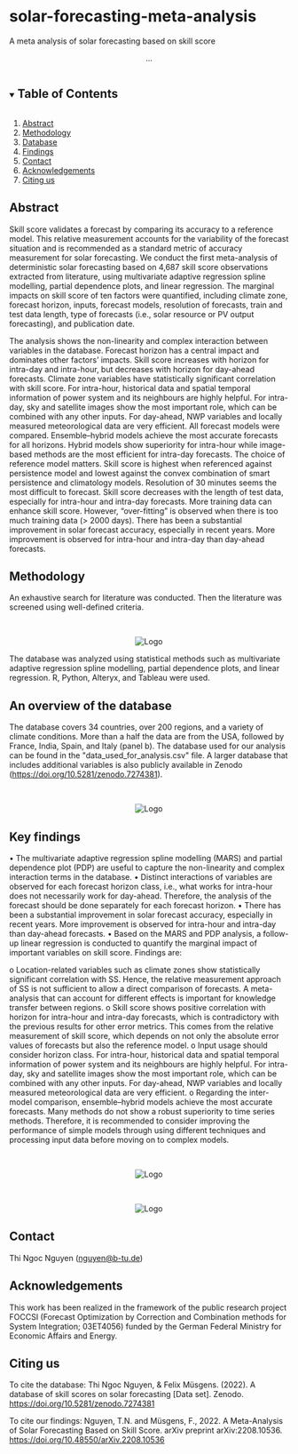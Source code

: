 # solar-forecasting-meta-analysis
A meta analysis of solar forecasting based on skill score
  <p align="center">
...
  </p>
</p>


<!-- TABLE OF CONTENTS -->
<details open="open">
  <summary><h2 style="display: inline-block">Table of Contents</h2></summary>
  <ol>
    <li><a href="#Abstract">Abstract</a></li>
    <li><a href="#Methodology">Methodology</a></li></li>
    <li><a href="#Database">Database</a></li></li>
    <li><a href="#Findings">Findings</a></li></li>
    <li><a href="#contact">Contact</a></li>
    <li><a href="#acknowledgements">Acknowledgements</a></li>
    <li><a href="#citing-us">Citing us</a></li>
  </ol>
</details>


<!-- ABSTRACT -->
## Abstract

Skill score validates a forecast by comparing its accuracy to a reference model. This relative measurement accounts for the variability of the forecast situation and is recommended as a standard metric of accuracy measurement for solar forecasting. We conduct the first meta-analysis of deterministic solar forecasting based on 4,687 skill score observations extracted from literature, using multivariate adaptive regression spline modelling, partial dependence plots, and linear regression. The marginal impacts on skill score of ten factors were quantified, including climate zone, forecast horizon, inputs, forecast models, resolution of forecasts, train and test data length, type of forecasts (i.e., solar resource or PV output forecasting), and publication date. 

The analysis shows the non-linearity and complex interaction between variables in the database. Forecast horizon has a central impact and dominates other factors’ impacts. Skill score increases with horizon for intra-day and intra-hour, but decreases with horizon for day-ahead forecasts. Climate zone variables have statistically significant correlation with skill score. For intra-hour, historical data and spatial temporal information of power system and its neighbours are highly helpful. For intra-day, sky and satellite images show the most important role, which can be combined with any other inputs. For day-ahead, NWP variables and locally measured meteorological data are very efficient. All forecast models were compared. Ensemble–hybrid models achieve the most accurate forecasts for all horizons. Hybrid models show superiority for intra-hour while image-based methods are the most efficient for intra-day forecasts. The choice of reference model matters. Skill score is highest when referenced against persistence model and lowest against the convex combination of smart persistence and climatology models. Resolution of 30 minutes seems the most difficult to forecast. Skill score decreases with the length of test data, especially for intra-hour and intra-day forecasts. More training data can enhance skill score. However, “over-fitting” is observed when there is too much training data (> 2000 days). There has been a substantial improvement in solar forecast accuracy, especially in recent years. More improvement is observed for intra-hour and intra-day than day-ahead forecasts.

<!-- METHODOLOGY -->
## Methodology

An exhaustive search for literature was conducted. Then the literature was screened using well-defined criteria.

<!-- Teaser Image 1 -->
<br />
<p align="center">
    <img src="https://github.com/Ngocnguyenlab/solar-forecasting-meta-analysis/blob/main/images/Fig1.png" alt="Logo">
  
  </a>

  <p align="center">
 
 The database was analyzed using statistical methods such as multivariate adaptive regression spline modelling, partial dependence plots, and linear regression. R, Python, Alteryx, and Tableau were used.

  <!-- DATABASE -->
## An overview of the database
The database covers 34 countries, over 200 regions, and a variety of climate conditions. More than a half the data are from the USA, followed by France, India, Spain, and Italy (panel b). The database used for our analysis can be found in the "data_used_for_analysis.csv" file. A larger database that includes additional variables is also publicly available in Zenodo (https://doi.org/10.5281/zenodo.7274381).

<!-- Teaser Image 2 -->
<br />
<p align="center">
    <img src="https://github.com/Ngocnguyenlab/solar-forecasting-meta-analysis/blob/main/images/Fig2_map.jpg" alt="Logo">
  
  </a>

  <p align="center">
 
<!-- FINDINGS -->
## Key findings
•	The multivariate adaptive regression spline modelling (MARS) and partial dependence plot (PDP) are useful to capture the non-linearity and complex interaction terms in the database.
•	Distinct interactions of variables are observed for each forecast horizon class, i.e., what works for intra-hour does not necessarily work for day-ahead. Therefore, the analysis of the forecast should be done separately for each forecast horizon.
•	There has been a substantial improvement in solar forecast accuracy, especially in recent years. More improvement is observed for intra-hour and intra-day than day-ahead forecasts.
•	Based on the MARS and PDP analysis, a follow-up linear regression is conducted to quantify the marginal impact of important variables on skill score. Findings are:
  
o	Location-related variables such as climate zones show statistically significant correlation with SS. Hence, the relative measurement approach of SS is not sufficient to allow a direct comparison of forecasts. A meta-analysis that can account for different effects is important for knowledge transfer between regions.
o	Skill score shows positive correlation with horizon for intra-hour and intra-day forecasts, which is contradictory with the previous results for other error metrics. This comes from the relative measurement of skill score, which depends on not only the absolute error values of forecasts but also the reference model. 
o	Input usage should consider horizon class. For intra-hour, historical data and spatial temporal information of power system and its neighbours are highly helpful. For intra-day, sky and satellite images show the most important role, which can be combined with any other inputs. For day-ahead, NWP variables and locally measured meteorological data are very efficient.
o	Regarding the inter-model comparison, ensemble–hybrid models achieve the most accurate forecasts. Many methods do not show a robust superiority to time series methods. Therefore, it is recommended to consider improving the performance of simple models through using different techniques and processing input data before moving on to complex models.

<!-- Teaser Image 3 -->
<br />
<p align="center">
    <img src="https://github.com/Ngocnguyenlab/solar-forecasting-meta-analysis/blob/main/images/fig4_pdps.jpg" alt="Logo">
  
  </a>

  <p align="center">
  
<!-- Teaser Image 4 -->
<br />
<p align="center">
    <img src="https://github.com/Ngocnguyenlab/solar-forecasting-meta-analysis/blob/main/images/fig5_pdps.jpg" alt="Logo">
  
  </a>

  <p align="center">

<!-- CONTACT -->
## Contact

Thi Ngoc Nguyen (nguyen@b-tu.de)


<!-- ACKNOWLEDGEMENTS -->
## Acknowledgements

This work has been realized in the framework of the public research project FOCCSI (Forecast Optimization by Correction and Combination methods for System Integration; 03ET4056) funded by the German Federal Ministry for Economic Affairs and Energy. 

<!-- CITING US -->
## Citing us

To cite the database: Thi Ngoc Nguyen, & Felix Müsgens. (2022). A database of skill scores on solar forecasting [Data set]. Zenodo. https://doi.org/10.5281/zenodo.7274381

To cite our findings: Nguyen, T.N. and Müsgens, F., 2022. A Meta-Analysis of Solar Forecasting Based on Skill Score. arXiv preprint arXiv:2208.10536. https://doi.org/10.48550/arXiv.2208.10536



